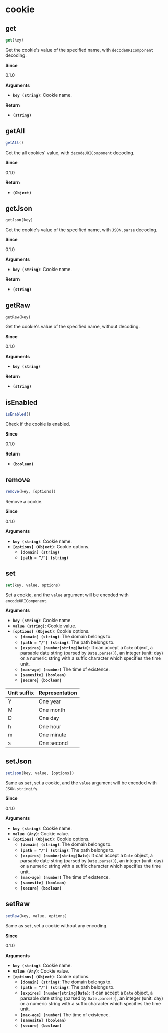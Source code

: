 # cookie

## get

```js
get(key)
```

Get the cookie's value of the specified name, with `decodeURIComponent` decoding.

**Since**

0.1.0

**Arguments**

* **`key (string)`**: Cookie name.

**Return**

* **`(string)`**

## getAll

```js
getAll()
```

Get the all cookies' value, with `decodeURIComponent` decoding.

**Since**

0.1.0

**Return**

* **`(Object)`**

## getJson

```
getJson(key)
```

Get the cookie's value of the specified name, with `JSON.parse` decoding.

**Since**

0.1.0

**Arguments**

* **`key (string)`**: Cookie name.

**Return**

* **`(string)`**

## getRaw

```
getRaw(key)
```

Get the cookie's value of the specified name, without decoding.

**Since**

0.1.0

**Arguments**

* **`key (string)`**

**Return**

* **`(string)`**

## isEnabled

```js
isEnabled()
```

Check if the cookie is enabled.

**Since**

0.1.0

**Return**

* **`(boolean)`**

## remove

```js
remove(key, [options])
```

Remove a cookie.

**Since**

0.1.0

**Arguments**

* **`key (string)`**: Cookie name.
* **`[options] (Object)`**: Cookie options.
  + **`[domain] (string)`**
  + **`[path = "/"] (string)`**

## set

```js
set(key, value, options)
```

Set a cookie, and the `value` argument will be encoded with `encodeURIComponent`.

**Arguments**

* **`key (string)`**: Cookie name.
* **`value (string)`**: Cookie value.
* **`[options] (Object)`**: Cookie options.
  + **`[domain] (string)`**: The domain belongs to.
  + **`[path = "/"] (string)`**: The path belongs to.
  + **`[expires] (number|string|Date)`**: It can accept a `Date` object, a parsable date string (parsed by `Date.parse()`), an integer (unit: day) or a numeric string with a suffix character which specifies the time unit.
  + **`[max-age] (number)`** The time of existence.
  + **`[samesite] (boolean)`**
  + **`[secure] (boolean)`**

| Unit suffix | Representation |
| ----------- | -------------- |
| Y           | One year       |
| M           | One month      |
| D           | One day        |
| h           | One hour       |
| m           | One minute     |
| s           | One second     |

## setJson

```js
setJson(key, value, [options])
```

Same as `set`, set a cookie, and the `value` argument will be encoded with `JSON.stringify`.

**Since**

0.1.0

**Arguments**

* **`key (string)`**: Cookie name.
* **`value (Any)`**: Cookie value.
* **`[options] (Object)`**: Cookie options.
  + **`[domain] (string)`**: The domain belongs to.
  + **`[path = "/"] (string)`**: The path belongs to.
  + **`[expires] (number|string|Date)`**: It can accept a `Date` object, a parsable date string (parsed by `Date.parse()`), an integer (unit: day) or a numeric string with a suffix character which specifies the time unit.
  + **`[max-age] (number)`** The time of existence.
  + **`[samesite] (boolean)`**
  + **`[secure] (boolean)`**

## setRaw

```js
setRaw(key, value, options)
```

Same as `set`, set a cookie without any encoding.

**Since**

0.1.0

**Arguments**

* **`key (string)`**: Cookie name.
* **`value (Any)`**: Cookie value.
* **`[options] (Object)`**: Cookie options.
  + **`[domain] (string)`**: The domain belongs to.
  + **`[path = "/"] (string)`**: The path belongs to.
  + **`[expires] (number|string|Date)`**: It can accept a `Date` object, a parsable date string (parsed by `Date.parse()`), an integer (unit: day) or a numeric string with a suffix character which specifies the time unit.
  + **`[max-age] (number)`** The time of existence.
  + **`[samesite] (boolean)`**
  + **`[secure] (boolean)`**
